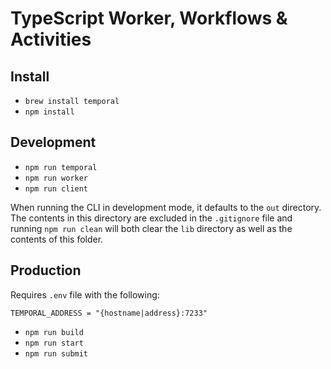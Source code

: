 # TypeScript Worker, Workflows & Activities

## Install

-   `brew install temporal`
-   `npm install`

## Development

-   `npm run temporal`
-   `npm run worker`
-   `npm run client`

When running the CLI in development mode, it defaults to the `out` directory. The contents in this directory are excluded in the `.gitignore` file and running `npm run clean` will both clear the `lib` directory as well as the contents of this folder.

## Production

Requires `.env` file with the following:

```
TEMPORAL_ADDRESS = "{hostname|address}:7233"
```

-   `npm run build`
-   `npm run start`
-   `npm run submit`
